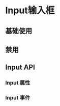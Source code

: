 <script setup>
import demo from './demo.vue'
import Disabled from './disabled.vue'
import API from './api.vue'
import Event from './event.vue'
</script>

# Input输入框

## 基础使用

<Preview comp-name="Input" demo-name="demo">
  <demo />
</Preview>

## 禁用

<Preview comp-name="Input" demo-name="disabled">
  <Disabled />
</Preview>

## Input API

### Input 属性

<API />

### Input 事件

<Event />
